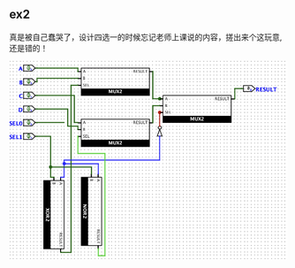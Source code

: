 ## ex2

真是被自己蠢哭了，设计四选一的时候忘记老师上课说的内容，搓出来个这玩意,还是错的！

![我是傻逼](./assets/491df56662f58070ccd8b026b0e48f89.png)